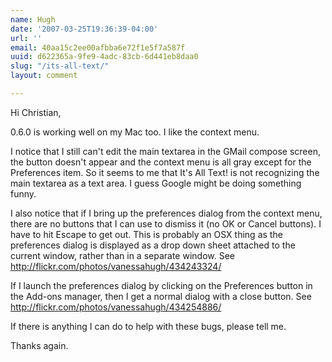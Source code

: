```yaml
---
name: Hugh
date: '2007-03-25T19:36:39-04:00'
url: ''
email: 40aa15c2ee00afbba6e72f1e5f7a587f
uuid: d622365a-9fe9-4adc-83cb-6d441eb8daa0
slug: "/its-all-text/"
layout: comment

---
```


Hi Christian,

0.6.0 is working well on my Mac too.  I like the context menu.

I notice that I still can't edit the main textarea in the GMail compose screen,
the button doesn't appear and the context menu is all gray except for the
Preferences item.  So it seems to me that It's All Text! is not recognizing the
main textarea as a text area.  I guess Google might be doing something funny.  

I also notice that if I bring up the preferences dialog from the context menu,
there are no buttons that I can use to dismiss it (no OK or Cancel buttons).  I
have to hit Escape to get out.  This is probably an OSX thing as the preferences
dialog is displayed as a drop down sheet attached to the current window, rather
than in a separate window.  See http://flickr.com/photos/vanessahugh/434243324/

If I launch the preferences dialog by clicking on the Preferences button in the
Add-ons manager, then I get a normal dialog with a close button.  See
http://flickr.com/photos/vanessahugh/434254886/

If there is anything I can do to help with these bugs, please tell me.

Thanks again.
